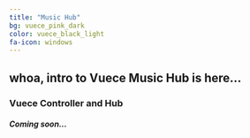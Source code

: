 ```yaml
---
title: "Music Hub"
bg: vuece_pink_dark
color: vuece_black_light
fa-icon: windows
---
```


## **whoa, intro to Vuece Music Hub is here...**


<span class="fa-stack subtlecircle" style="font-size:100px; background:rgba(255,166,0,0.1)">
  <i class="fa fa-circle fa-stack-2x text-white"></i>
  <i class="fa fa-bicycle fa-stack-1x text-orange"></i>
</span>

### **Vuece Controller and Hub**

#### *Coming soon...*